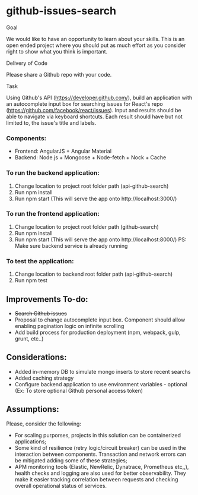 ﻿# github-issues-search

Goal

We would like to have an opportunity to learn about your skills. This is an open ended project where you should put as much effort as you consider right to show what you think is important.

Delivery of Code

Please share a Github repo with your code.

Task

Using Github's API (https://developer.github.com/), build an application with an autocomplete input box for searching issues for React's repo (https://github.com/facebook/react/issues). Input and results should be able to navigate via keyboard shortcuts. Each result should have but not limited to, the issue's title and labels.


### Components:
+ Frontend: AngularJS + Angular Material
+ Backend: Node.js + Mongoose + Node-fetch + Nock + Cache

### To run the backend application:
1. Change location to project root folder path (api-github-search)
2. Run npm install
3. Run npm start (This will serve the app onto http://localhost:3000/)

### To run the frontend application:
1. Change location to project root folder path (github-search)
2. Run npm install
3. Run npm start (This will serve the app onto http://localhost:8000/) PS: Make sure backend service is already running

### To test the application:
1. Change location to backend root folder path (api-github-search)
2. Run npm test

## Improvements To-do: 
- ~~Search Github issues~~
- Proposal to change autocomplete input box. Component should allow enabling pagination logic on infinite scrolling
- Add build process for production deployment (npm, webpack, gulp, grunt, etc..)

## Considerations: 
- Added in-memory DB to simulate mongo inserts to store recent searchs
- Added caching strategy
- Configure backend application to use environment variables - optional (Ex: To store optional Github personal access token)

## Assumptions: 
Please, consider the following:
- For scaling purporses, projects in this solution can be containerized applications;
- Some kind of resilience (retry logic/circuit breaker) can be used in the interaction between components. Transaction and network errors can be mitigated adding some of these strategies;
- APM monitoring tools (Elastic, NewRelic, Dynatrace, Prometheus etc,,), health checks and logging are also used for better observability. They make it easier tracking correlation between requests and checking overall operational status of services.
